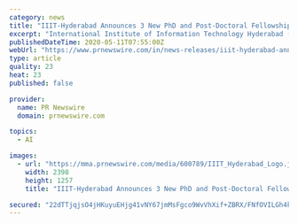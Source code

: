 ```yaml
---
category: news
title: "IIIT-Hyderabad Announces 3 New PhD and Post-Doctoral Fellowships in AI and Blockchain Related Areas"
excerpt: "International Institute of Information Technology Hyderabad (IIITH) has announced 3 new PhD and Post-Doctoral fellowships in the broad areas"
publishedDateTime: 2020-05-11T07:55:00Z
webUrl: "https://www.prnewswire.com/in/news-releases/iiit-hyderabad-announces-3-new-phd-and-post-doctoral-fellowships-in-ai-and-blockchain-related-areas-814787636.html"
type: article
quality: 23
heat: 23
published: false

provider:
  name: PR Newswire
  domain: prnewswire.com

topics:
  - AI

images:
  - url: "https://mma.prnewswire.com/media/600789/IIIT_Hyderabad_Logo.jpg?p=facebook"
    width: 2398
    height: 1257
    title: "IIIT-Hyderabad Announces 3 New PhD and Post-Doctoral Fellowships in AI and Blockchain Related Areas"

secured: "22dTTjqjsO4jHKuyuEHjg41vNY67jmMsFgco9WvVhXif+ZBRX/FNfOVILGh4kEGyWP4cWObXTGrY1Mf1vkWdRAc0zBZl9mxQD7rCTEmDdJcpSlUrLFfa7XoJLTsvzgX+UEKAssYQrczYDYZ7nblY53tfOAUzgp+898TMGDtSzA6oZF0oOw2BQ2XsYN74Tbylnh4voNuedjcBxi/45LzIrTVRQvfOpjgyzq9OwOEmI5/G1qwyhM88xdv3u127rDRoSvsemsrPRnOUSA8Y22S4gi5uNGv0LFRAnOc/CDX2avY8uTehcbx65wNSuGUwblqK;a/0yHxQZXwXgFYjTVXOfSw=="
---
```


